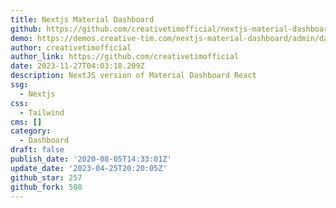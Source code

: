 ```yaml
---
title: Nextjs Material Dashboard
github: https://github.com/creativetimofficial/nextjs-material-dashboard
demo: https://demos.creative-tim.com/nextjs-material-dashboard/admin/dashboard
author: creativetimofficial
author_link: https://github.com/creativetimofficial
date: 2023-11-27T04:03:18.209Z
description: NextJS version of Material Dashboard React
ssg:
  - Nextjs
css:
  - Tailwind
cms: []
category:
  - Dashboard
draft: false
publish_date: '2020-08-05T14:33:01Z'
update_date: '2023-04-25T20:20:05Z'
github_star: 257
github_fork: 508
---
```

